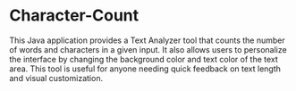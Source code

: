 # Character-Count
This Java application provides a Text Analyzer tool that counts the number of words and characters in a given input. It also allows users to personalize the interface by changing the background color and text color of the text area.  This tool is useful for anyone needing quick feedback on text length and visual customization.
